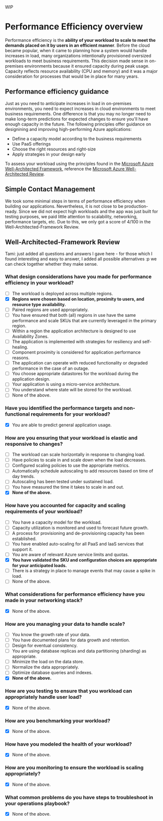 WIP

# Performance Efficiency overview

Performance efficiency is the **ability of your workload to scale to meet the demands placed on it by users in an efficient manner**. Before the cloud became popular, when it came to planning how a system would handle increases in load, many organizations intentionally provisioned oversized workloads to meet business requirements. This decision made sense in on-premises environments because it ensured capacity during peak usage. Capacity reflects resource availability (CPU and memory) and it was a major consideration for processes that would be in place for many years.

## Performance efficiency guidance

Just as you need to anticipate increases in load in on-premises environments, you need to expect increases in cloud environments to meet business requirements. One difference is that you may no longer need to make long-term predictions for expected changes to ensure you'll have enough capacity in the future. The following principles offer guidance on designining and improving high-performing Azure applications:

- Define a capacity model according to the business requirements
- Use PaaS offerings
- Choose the right resources and right-size
- Apply strategies in your design early

To assess your workload using the principles found in the [Microsoft Azure Well-Architected Framework](https://learn.microsoft.com/en-us/azure/architecture/framework/), reference the [Microsoft Azure Well-Architected Review](https://learn.microsoft.com/en-us/assessments/?id=azure-architecture-review&mode=pre-assessment).

## Simple Contact Management

We took some minimal steps in terms of performance efficiency when building our applications. Nevertheless, it is not close to be production-ready. Since we did not expect high workloads and the app was just built for testing purposes, we paid little attention to scalability, networking, performance targets, etc. Due to this, we only got a score of 4/100 in the Well-Architected-Framework Review.

## Well-Architected-Framework Review

Tami: just added all questions and answers I gave here - for those which I found interesting and easy to answer, I added all possible alternatives :p we can check together whether they make sense.

### What design considerations have you made for performance efficiency in your workload?

- [ ] The workload is deployed across multiple regions.
- [x] **Regions were chosen based on location, proximity to users, and resource type availability.**
- [ ] Paired regions are used appropriately.
- [ ] You have ensured that both (all) regions in use have the same performance and scale SKUs that are currently leveraged in the primary region.
- [ ] Within a region the application architecture is designed to use Availability Zones.
- [ ] The application is implemented with strategies for resiliency and self-healing.
- [ ] Component proximity is considered for application performance reasons.
- [ ] The application can operate with reduced functionality or degraded performance in the case of an outage.
- [ ] You choose appropriate datastores for the workload during the application design.
- [ ] Your application is using a micro-service architecture.
- [ ] You understand where state will be stored for the workload.
- [ ] None of the above.

### Have you identified the performance targets and non-functional requirements for your workload?

- [x] You are able to predict general application usage.

### How are you ensuring that your workload is elastic and responsive to changes?

- [ ] The workload can scale horizontally in response to changing load.
- [ ] Have policies to scale in and scale down when the load decreases.
- [ ] Configured scaling policies to use the appropriate metrics.
- [ ] Automatically schedule autoscaling to add resources based on time of day trends.
- [ ] Autoscaling has been tested under sustained load.
- [ ] You have measured the time it takes to scale in and out.
- [x] **None of the above.**

### How have you accounted for capacity and scaling requirements of your workload?

- [ ] You have a capacity model for the workload.
- [ ] Capacity utilization is monitored and used to forecast future growth.
- [ ] A process for provisioning and de-provisioning capacity has been established.
- [ ] You have enabled auto-scaling for all PaaS and IaaS services that support it.
- [ ] You are aware of relevant Azure service limits and quotas.
- [x] **You have validated the SKU and configuration choices are appropriate for your anticipated loads.**
- [ ] There is a strategy in place to manage events that may cause a spike in load.
- [ ] None of the above.

### What considerations for performance efficiency have you made in your networking stack?

- [x] None of the above.

### How are you managing your data to handle scale?

- [ ] You know the growth rate of your data.
- [ ] You have documented plans for data growth and retention.
- [ ] Design for eventual consistency.
- [ ] You are using database replicas and data partitioning (sharding) as appropriate.
- [ ] Minimize the load on the data store.
- [ ] Normalize the data appropriately.
- [ ] Optimize database queries and indexes.
- [x] **None of the above.**

### How are you testing to ensure that you workload can appropriately handle user load?

- [x] None of the above.

### How are you benchmarking your workload?

- [x] None of the above.

### How have you modeled the health of your workload?

- [x] None of the above.

### How are you monitoring to ensure the workload is scaling appropriately?

- [x] None of the above.

### What common problems do you have steps to troubleshoot in your operations playbook?

- [x] None of the above.
